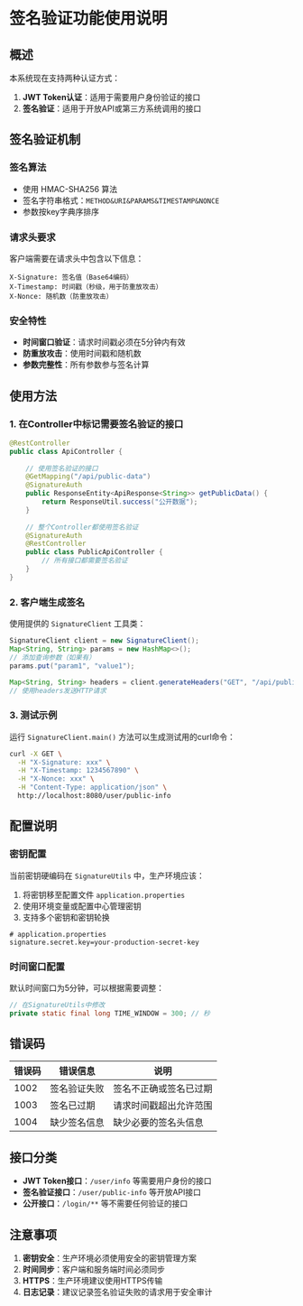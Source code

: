 # 签名验证功能使用说明

## 概述

本系统现在支持两种认证方式：
1. **JWT Token认证**：适用于需要用户身份验证的接口
2. **签名验证**：适用于开放API或第三方系统调用的接口

## 签名验证机制

### 签名算法
- 使用 HMAC-SHA256 算法
- 签名字符串格式：`METHOD&URI&PARAMS&TIMESTAMP&NONCE`
- 参数按key字典序排序

### 请求头要求
客户端需要在请求头中包含以下信息：
```
X-Signature: 签名值（Base64编码）
X-Timestamp: 时间戳（秒级，用于防重放攻击）
X-Nonce: 随机数（防重放攻击）
```

### 安全特性
- **时间窗口验证**：请求时间戳必须在5分钟内有效
- **防重放攻击**：使用时间戳和随机数
- **参数完整性**：所有参数参与签名计算

## 使用方法

### 1. 在Controller中标记需要签名验证的接口

```java
@RestController
public class ApiController {
    
    // 使用签名验证的接口
    @GetMapping("/api/public-data")
    @SignatureAuth
    public ResponseEntity<ApiResponse<String>> getPublicData() {
        return ResponseUtil.success("公开数据");
    }
    
    // 整个Controller都使用签名验证
    @SignatureAuth
    @RestController
    public class PublicApiController {
        // 所有接口都需要签名验证
    }
}
```

### 2. 客户端生成签名

使用提供的 `SignatureClient` 工具类：

```java
SignatureClient client = new SignatureClient();
Map<String, String> params = new HashMap<>();
// 添加查询参数（如果有）
params.put("param1", "value1");

Map<String, String> headers = client.generateHeaders("GET", "/api/public-data", params);
// 使用headers发送HTTP请求
```

### 3. 测试示例

运行 `SignatureClient.main()` 方法可以生成测试用的curl命令：

```bash
curl -X GET \
  -H "X-Signature: xxx" \
  -H "X-Timestamp: 1234567890" \
  -H "X-Nonce: xxx" \
  -H "Content-Type: application/json" \
  http://localhost:8080/user/public-info
```

## 配置说明

### 密钥配置
当前密钥硬编码在 `SignatureUtils` 中，生产环境应该：
1. 将密钥移至配置文件 `application.properties`
2. 使用环境变量或配置中心管理密钥
3. 支持多个密钥和密钥轮换

```properties
# application.properties
signature.secret.key=your-production-secret-key
```

### 时间窗口配置
默认时间窗口为5分钟，可以根据需要调整：

```java
// 在SignatureUtils中修改
private static final long TIME_WINDOW = 300; // 秒
```

## 错误码

| 错误码 | 错误信息 | 说明 |
|--------|----------|------|
| 1002 | 签名验证失败 | 签名不正确或签名已过期 |
| 1003 | 签名已过期 | 请求时间戳超出允许范围 |
| 1004 | 缺少签名信息 | 缺少必要的签名头信息 |

## 接口分类

- **JWT Token接口**：`/user/info` 等需要用户身份的接口
- **签名验证接口**：`/user/public-info` 等开放API接口
- **公开接口**：`/login/**` 等不需要任何验证的接口

## 注意事项

1. **密钥安全**：生产环境必须使用安全的密钥管理方案
2. **时间同步**：客户端和服务端时间必须同步
3. **HTTPS**：生产环境建议使用HTTPS传输
4. **日志记录**：建议记录签名验证失败的请求用于安全审计
